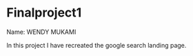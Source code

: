 # Finalproject1

Name: WENDY MUKAMI

In this project I have recreated the google search landing page.
